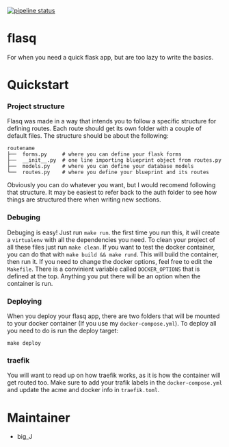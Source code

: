 [![pipeline status](https://gitlab.com/b1g_J/tandon.singles/badges/master/pipeline.svg)](https://gitlab.com/b1g_J/tandon.singles/commits/master)

# flasq
For when you need a quick flask app, but are too lazy to write the basics.

# Quickstart

### Project structure
Flasq was made in a way that intends you to follow a specific structure for defining routes. Each route should get its own folder with a couple of default files. The structure should be about the following:

```
routename
├──  forms.py     # where you can define your flask forms
├──  __init__.py  # one line importing blueprint object from routes.py
├──  models.py    # where you can define your database models
└──  routes.py    # where you define your blueprint and its routes
```

Obviously you can do whatever you want, but I would recomend following that structure. It may be easiest to refer back to the auth folder to see how things are structured there when writing new sections.

### Debuging
Debuging is easy! Just run `make run`. the first time you run this, it will create a `virtualenv` with all the dependencies you need. To clean your project of all these files just run `make clean`. If you want to test the docker container, you can do that with `make build && make rund`. This will build the container, then run it. If you need to change the docker options, feel free to edit the `Makefile`. There is a convinient variable called `DOCKER_OPTIONS` that is defined at the top. Anything you put there will be an option when the container is run.

### Deploying
When you deploy your flasq app, there are two folders that will be mounted to your docker container (If you use my `docker-compose.yml`). To deploy all you need to do is run the deploy target:

```
make deploy
```

### traefik
You will want to read up on how traefik works, as it is how the container will get routed too. Make sure to add your trafik labels in the `docker-compose.yml` and update the acme and docker info in `traefik.toml`.


# Maintainer
- big_J


